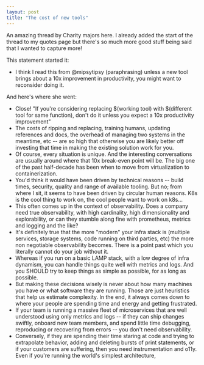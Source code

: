 ```yaml
---
layout: post
title: "The cost of new tools"
---
```


An amazing thread by Charity majors here. I already added the start of the thread to my quotes page but there's so much more good stuff being said that I wanted to capture more!

This statement started it: 

* I think I read this from @mipsytipsy (paraphrasing) unless a new tool brings about a 10x improvement in productivity, you might want to reconsider doing it.

And here's where she went:

* Close! "If you're considering replacing $(working tool) with $(different tool for same function), don't do it unless you expect a 10x productivity improvement"
* The costs of ripping and replacing, training humans, updating references and docs, the overhead of managing two systems in the meantime, etc -- are so high that otherwise you are likely better off investing that time in making the existing solution work for you.
* Of course, every situation is unique. And the interesting conversations are usually around where that 10x break-even point will be. The big one of the past half-decade has been when to move from virtualization to containerization.
* You'd think it would have been driven by technical reasons -- build times, security, quality and range of available tooling. But no; from where I sit, it seems to have been driven by circular human reasons. K8s is the cool thing to work on, the cool people want to work on k8s...
* This often comes up in the context of observability. Does a company need true observability, with high cardinality, high dimensionality and explorability, or can they stumble along fine with prometheus, metrics and logging and the like?
* It's definitely true that the more "modern" your infra stack is (multiple services, storage systems, code running on third parties, etc) the more non negotiable observability becomes. There is a point past which you literally cannot do your job without it.
* Whereas if you run on a basic LAMP stack, with a low degree of infra dynamism, you can handle things quite well with metrics and logs. And you SHOULD try to keep things as simple as possible, for as long as possible.
* But making these decisions wisely is never about how many machines you have or what software they are running. Those are just heuristics that help us estimate complexity. In the end, it always comes down to where your people are spending time  and energy and getting frustrated.
* If your team is running a massive fleet of microservices that are well understood using only metrics and logs -- if they can ship changes swiftly, onboard new team members, and spend little time debugging, reproducing or recovering from errors -- you don't need observability.
* Conversely, if they are spending their time staring at code and trying to extrapolate behavior, adding and deleting bursts of print statements, or if your customers are suffering, then you need instrumentation and o11y. Even if you're running the world's simplest architecture,
